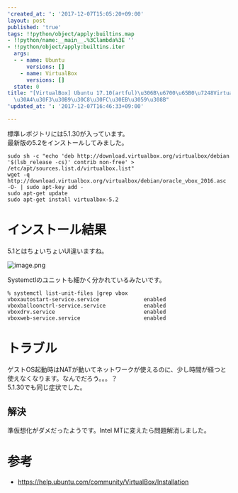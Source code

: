 ```yaml
---
'created_at: ': '2017-12-07T15:05:20+09:00'
layout: post
published: 'true'
tags: !!python/object/apply:builtins.map
- !!python/name:__main__.%3Clambda%3E ''
- !!python/object/apply:builtins.iter
  args:
  - - name: Ubuntu
      versions: []
    - name: VirtualBox
      versions: []
  state: 0
title: "[VirtualBox] Ubuntu 17.10(artful)\u306B\u6700\u65B0\u7248VirtualBox 5.2\u3092\
  \u30A4\u30F3\u30B9\u30C8\u30FC\u30EB\u3059\u308B"
'updated_at: ': '2017-12-07T16:46:33+09:00'

---
```

標準レポジトリには5.1.30が入っています。  
最新版の5.2をインストールしてみました。  
  
```shell-session
sudo sh -c "echo 'deb http://download.virtualbox.org/virtualbox/debian '$(lsb_release -cs)' contrib non-free' > /etc/apt/sources.list.d/virtualbox.list"
wget -q http://download.virtualbox.org/virtualbox/debian/oracle_vbox_2016.asc -O- | sudo apt-key add -
sudo apt-get update
sudo apt-get install virtualbox-5.2
```  
  
# インストール結果  
  
5.1とはちょいちょいUI違いますね。  
  
![image.png](/assets/images/afd9e1ff-bb45-fc72-1b83-517ca07faa2d.png)  
  
  
Systemctlのユニットも細かく分かれているみたいです。  
  
```shell-session
% systemctl list-unit-files |grep vbox
vboxautostart-service.service              enabled        
vboxballoonctrl-service.service            enabled        
vboxdrv.service                            enabled        
vboxweb-service.service                    enabled        
```  
  
# トラブル  
  
ゲストOS起動時はNATが動いてネットワークが使えるのに、少し時間が経つと使えなくなります。なんでだろう。。。？  
5.1.30でも同じ症状でした。  
  
## 解決  
  
準仮想化がダメだったようです。Intel MTに変えたら問題解消しました。  
  
# 参考  
  
- https://help.ubuntu.com/community/VirtualBox/Installation  
